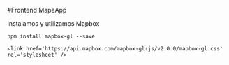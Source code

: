 #Frontend MapaApp


Instalamos y utilizamos Mapbox

```
npm install mapbox-gl --save

<link href='https://api.mapbox.com/mapbox-gl-js/v2.0.0/mapbox-gl.css' rel='stylesheet' />

```
